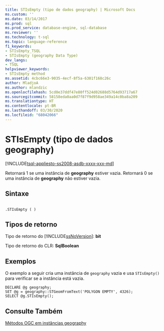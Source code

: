```yaml
---
title: STIsEmpty (tipo de dados geography) | Microsoft Docs
ms.custom: ''
ms.date: 03/14/2017
ms.prod: sql
ms.prod_service: database-engine, sql-database
ms.reviewer: ''
ms.technology: t-sql
ms.topic: language-reference
f1_keywords:
- STIsEmpty_TSQL
- STIsEmpty (geography Data Type)
dev_langs:
- TSQL
helpviewer_keywords:
- STIsEmpty method
ms.assetid: 4cbc66e3-9035-4ecf-8f5a-6301f168c26c
author: MladjoA
ms.author: mlandzic
ms.openlocfilehash: 5cd0e37ddf47e80ff524d02688d5764d93717a67
ms.sourcegitcommit: 58158eda0aa0d7f87f9d958ae349a14c0ba8a209
ms.translationtype: HT
ms.contentlocale: pt-BR
ms.lasthandoff: 03/30/2020
ms.locfileid: "68042066"
---
```

# <a name="stisempty-geography-data-type"></a>STIsEmpty (tipo de dados geography)
[!INCLUDE[tsql-appliesto-ss2008-asdb-xxxx-xxx-md](../../includes/tsql-appliesto-ss2008-asdb-xxxx-xxx-md.md)]

  Retornará 1 se uma instância de **geography** estiver vazia. Retornará 0 se uma instância de **geography** não estiver vazia.  
  
## <a name="syntax"></a>Sintaxe  
  
```  
  
.STIsEmpty ( )  
```  
  
## <a name="return-types"></a>Tipos de retorno  
 Tipo de retorno do [!INCLUDE[ssNoVersion](../../includes/ssnoversion-md.md)]: **bit**  
  
 Tipo de retorno do CLR: **SqlBoolean**  
  
## <a name="examples"></a>Exemplos  
 O exemplo a seguir cria uma instância de `geography` vazia e usa `STIsEmpty()` para verificar se a instância está vazia.  
  
```  
DECLARE @g geography;  
SET @g = geography::STGeomFromText('POLYGON EMPTY', 4326);  
SELECT @g.STIsEmpty();  
```  
  
## <a name="see-also"></a>Consulte Também  
 [Métodos OGC em instâncias geography](../../t-sql/spatial-geography/ogc-methods-on-geography-instances.md)  
  
  
